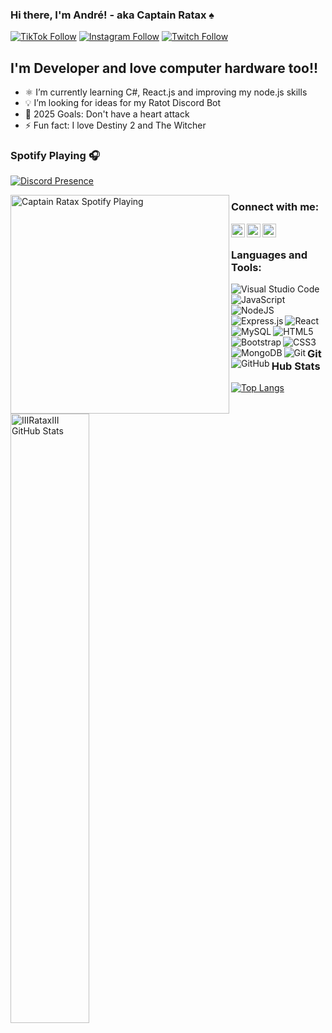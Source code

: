 ### Hi there, I'm André! - aka Captain Ratax ♠️

[![TikTok Follow](https://img.shields.io/static/v1?label=TikTok&message=Follow!&style=for-the-badge&logo=tiktok&url=https://www.tiktok.com/@captainratax)](https://www.tiktok.com/@captainratax)
[![Instagram Follow](https://img.shields.io/static/v1?label=Instagram&message=Follow!&style=for-the-badge&logo=instagram&url=https://www.instagram.com/captainratax/)](https://www.instagram.com/captainratax/)
[![Twitch Follow](https://img.shields.io/twitch/status/captainratax?label=Twitch&style=for-the-badge&logo=twitch&url=https://www.twitch.tv/captainratax)](https://www.twitch.tv/captainratax)

## I'm Developer and love computer hardware too!!

- ⚛️ I’m currently learning C#, React.js and improving my node.js skills
- 💡 I’m looking for ideas for my Ratot Discord Bot
- 🥅 2025 Goals: Don't have a heart attack
- ⚡ Fun fact: I love Destiny 2 and The Witcher

### Spotify Playing 🎧

[![Discord Presence](https://lanyard-profile-readme.vercel.app/api/315552837251760139?&bg=6F6F6F)](https://discord.com/users/315552837251760139)

[<img align="left" src="https://github-readme-spotify-widget-alpha.vercel.app/api/spotify" alt="Captain Ratax Spotify Playing" width="350" />](https://open.spotify.com/user/31aaviku3sjygbf4dx4mth7ltqtm)

### Connect with me:

[<img align="left" alt="Andre Pinto | Twitter" width="22px" src="https://raw.githubusercontent.com/CaptainRatax/CaptainRatax/master/resources/twitter.svg" target="_blank" />][twitter]
[<img align="left" alt="Andre Pinto | LinkedIn" width="22px" src="https://raw.githubusercontent.com/CaptainRatax/CaptainRatax/master/resources/linkedin.svg" />][linkedin]
[<img align="left" alt="Andre Pinto | Instagram" width="22px" src="https://raw.githubusercontent.com/CaptainRatax/CaptainRatax/master/resources/instagram.svg" />][instagram]

<br />

### Languages and Tools:

<img align="left" alt="Visual Studio Code" src="https://img.shields.io/badge/VisualStudioCode-0078d7.svg?&style=for-the-badge&logo=visual-studio-code&logoColor=white" style=" margin: 0px" />
<img align="left" alt="JavaScript" src="https://img.shields.io/badge/javascript-%23323330.svg?&style=for-the-badge&logo=javascript&logoColor=%23F7DF1E" style=" margin: 0px" />
<img align="left" alt="NodeJS" src="https://img.shields.io/badge/node.js-%2343853D.svg?&style=for-the-badge&logo=node.js&logoColor=white"/>
<img align="left" alt="Express.js" src="https://img.shields.io/badge/express.js-%23404d59.svg?&style=for-the-badge"/>
<img align="left" alt="React" src="https://img.shields.io/badge/react-%2320232a.svg?&style=for-the-badge&logo=react&logoColor=%2361DAFB"/>
<img align="left" alt="MySQL" src="https://img.shields.io/badge/mysql-%2300f.svg?&style=for-the-badge&logo=mysql&logoColor=white"/>
<img align="left" alt="HTML5" src="https://img.shields.io/badge/html5-%23E34F26.svg?&style=for-the-badge&logo=html5&logoColor=white"/>
<img align="left" alt="Bootstrap" src="https://img.shields.io/badge/bootstrap-%23563D7C.svg?&style=for-the-badge&logo=bootstrap&logoColor=white"/>
<img align="left" alt="CSS3" src="https://img.shields.io/badge/css3-%231572B6.svg?&style=for-the-badge&logo=css3&logoColor=white"/>
<img align="left" alt="MongoDB" src ="https://img.shields.io/badge/MongoDB-%234ea94b.svg?&style=for-the-badge&logo=mongodb&logoColor=white"/>
<img align="left" alt="Git" src="https://img.shields.io/badge/git-%23F05033.svg?&style=for-the-badge&logo=git&logoColor=white"/>
<img align="left" alt="GitHub" src="https://img.shields.io/badge/github-%23121011.svg?&style=for-the-badge&logo=github&logoColor=white"/>


<br />
<br />

### GitHub Stats

<img align="left" alt="IIIRataxIII GitHub Stats" src="https://github-readme-stats-iiirataxiii.vercel.app/api?username=CaptainRatax&show_icons=true&hide_border=true" width="50%"/>

[![Top Langs](https://github-readme-stats.vercel.app/api/top-langs/?username=CaptainRatax&layout=compact)](https://github.com/CaptainRatax)

[twitter]: https://twitter.com/just_ratax_here
[instagram]: https://www.instagram.com/just_ratax_here/
[linkedin]: https://www.linkedin.com/in/andrepintoprofile/
